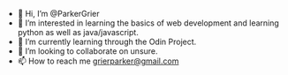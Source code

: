 - 👋 Hi, I’m @ParkerGrier
- 👀 I’m interested in learning the basics of web development and learning python as well as java/javascript.
- 🌱 I’m currently learning through the Odin Project.
- 💞️ I’m looking to collaborate on unsure.
- 📫 How to reach me grierparker@gmail.com

<!---
ParkerGrier/ParkerGrier is a ✨ special ✨ repository because its `README.md` (this file) appears on your GitHub profile.
You can click the Preview link to take a look at your changes.
--->
